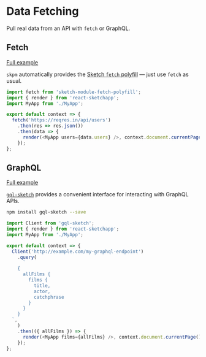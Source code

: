 # Data Fetching

Pull real data from an API with `fetch` or GraphQL.

## Fetch

[Full example](https://github.com/airbnb/react-sketchapp/tree/master/examples/foursquare-maps)

`skpm` automatically provides the [Sketch `fetch` polyfill](https://github.com/skpm/sketch-polyfill-fetch) — just use `fetch` as usual.

```js
import fetch from 'sketch-module-fetch-polyfill';
import { render } from 'react-sketchapp';
import MyApp from './MyApp';

export default context => {
  fetch('https://reqres.in/api/users')
    .then(res => res.json())
    .then(data => {
      render(<MyApp users={data.users} />, context.document.currentPage());
    });
};
```

## GraphQL

[Full example](https://github.com/airbnb/react-sketchapp/tree/master/examples/profile-cards-graphql)

[`gql-sketch`](https://github.com/jongold/gql-sketch) provides a convenient interface for interacting with GraphQL APIs.

```bash
npm install gql-sketch --save
```

```js
import Client from 'gql-sketch';
import { render } from 'react-sketchapp';
import MyApp from './MyApp';

export default context => {
  Client('http://example.com/my-graphql-endpoint')
    .query(
      `
    {
      allFilms {
        films {
          title,
          actor,
          catchphrase
        }
      }
    }
  `,
    )
    .then(({ allFilms }) => {
      render(<MyApp films={allFilms} />, context.document.currentPage());
    });
};
```
